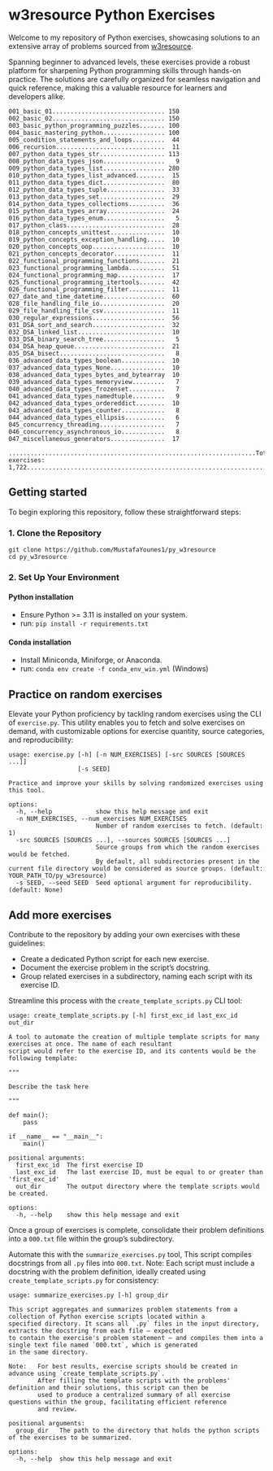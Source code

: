 # w3resource Python Exercises
Welcome to my repository of Python exercises, showcasing solutions to an extensive array of problems sourced from 
[w3resource](https://www.w3resource.com/python-exercises/?source=post_page-----ce7e5074e79d--------------------------------).

Spanning beginner to advanced levels, these exercises provide a robust platform for sharpening Python programming skills 
through hands-on practice. The solutions are carefully organized for seamless navigation and quick reference, making this 
a valuable resource for learners and developers alike.

```
001_basic_01............................... 150        002_basic_02............................... 150        003_basic_python_programming_puzzles....... 100        
004_basic_mastering_python................. 100        005_condition_statements_and_loops.........  44        006_recursion..............................  11        
007_python_data_types_str.................. 113        008_python_data_types_json.................   9        009_python_data_types_list................. 280        
010_python_data_types_list_advanced........  15        011_python_data_types_dict.................  80        012_python_data_types_tuple................  33        
013_python_data_types_set..................  29        014_python_data_types_collections..........  36        015_python_data_types_array................  24        
016_python_data_types_enum.................   5        017_python_class...........................  28        018_python_concepts_unittest...............  10        
019_python_concepts_exception_handling.....  10        020_python_concepts_oop....................  10        021_python_concepts_decorator..............  11        
022_functional_programming_functions.......  21        023_functional_programming_lambda..........  51        024_functional_programming_map.............  17        
025_functional_programming_itertools.......  42        026_functional_programming_filter..........  11        027_date_and_time_datetime.................  60        
028_file_handling_file_io..................  20        029_file_handling_file_csv.................  11        030_regular_expressions....................  56        
031_DSA_sort_and_search....................  32        032_DSA_linked_list........................  10        033_DSA_binary_search_tree.................   5        
034_DSA_heap_queue.........................  21        035_DSA_bisect.............................   8        036_advanced_data_types_boolean............  10        
037_advanced_data_types_None...............  10        038_advanced_data_types_bytes_and_bytearray  10        039_advanced_data_types_memoryview.........   7        
040_advanced_data_types_frozenset..........   7        041_advanced_data_types_namedtuple.........   9        042_advanced_data_types_ordereddict........  10        
043_advanced_data_types_counter............   8        044_advanced_data_types_ellipsis...........   6        045_concurrency_threading..................   7        
046_concurrency_asynchronous_io............   8        047_miscellaneous_generators...............  17        

....................................................................Total exercises: 1,722...................................................................
```

## Getting started
To begin exploring this repository, follow these straightforward steps:

### 1. Clone the Repository
```
git clone https://github.com/MustafaYounes1/py_w3resource
cd py_w3resource
```

### 2. Set Up Your Environment

#### Python installation
 * Ensure Python >= 3.11 is installed on your system.
 * run: `pip install -r requirements.txt`
     
#### Conda installation
  * Install Miniconda, Miniforge, or Anaconda.
  * run: `conda env create -f conda_env_win.yml` (Windows)

## Practice on random exercises
Elevate your Python proficiency by tackling random exercises using the CLI of `exercise.py`. This utility enables you to 
fetch and solve exercises on demand, with customizable options for exercise quantity, source categories, and reproducibility: 

```
usage: exercise.py [-h] [-n NUM_EXERCISES] [-src SOURCES [SOURCES ...]]
                   [-s SEED]

Practice and improve your skills by solving randomized exercises using this tool.

options:
  -h, --help            show this help message and exit
  -n NUM_EXERCISES, --num_exercises NUM_EXERCISES
                        Number of random exercises to fetch. (default: 1)
  -src SOURCES [SOURCES ...], --sources SOURCES [SOURCES ...]
                        Source groups from which the random exercises would be fetched. 
                        By default, all subdirectories present in the current file directory would be considered as source groups. (default: YOUR_PATH_TO/py_w3resource)
  -s SEED, --seed SEED  Seed optional argument for reproducibility. (default: None)
```

## Add more exercises
Contribute to the repository by adding your own exercises with these guidelines:

* Create a dedicated Python script for each new exercise.
* Document the exercise problem in the script’s docstring.
* Group related exercises in a subdirectory, naming each script with its exercise ID.

Streamline this process with the `create_template_scripts.py` CLI tool:

``` 
usage: create_template_scripts.py [-h] first_exc_id last_exc_id out_dir

A tool to automate the creation of multiple template scripts for many exercises at once. The name of each resultant
script would refer to the exercise ID, and its contents would be the following template:

"""

Describe the task here

"""

def main():
    pass

if __name__ == "__main__":
    main()

positional arguments:
  first_exc_id  The first exercise ID
  last_exc_id   The last exercise ID, must be equal to or greater than 'first_exc_id'
  out_dir       The output directory where the template scripts would be created.

options:
  -h, --help    show this help message and exit
```

Once a group of exercises is complete, consolidate their problem definitions into a `000.txt` file within the group’s 
subdirectory. 

Automate this with the `summarize_exercises.py` tool, This script compiles docstrings from all `.py` files into `000.txt`. 
Note: Each script must include a docstring with the problem definition, ideally created using `create_template_scripts.py` 
for consistency:

```
usage: summarize_exercises.py [-h] group_dir

This script aggregates and summarizes problem statements from a collection of Python exercise scripts located within a
specified directory. It scans all `.py` files in the input directory, extracts the docstring from each file — expected
to contain the exercise's problem statement — and compiles them into a single text file named `000.txt`, which is generated
in the same directory.

Note:   For best results, exercise scripts should be created in advance using `create_template_scripts.py`.
        After filling the template scripts with the problems' definition and their solutions, this script can then be
        used to produce a centralized summary of all exercise questions within the group, facilitating efficient reference
        and review.

positional arguments:
  group_dir   The path to the directory that holds the python scripts of the exercises to be summarized.

options:
  -h, --help  show this help message and exit
```

